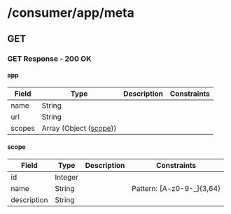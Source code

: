 
# /consumer/app/meta


## GET


### GET Response - 200 OK

#### app

Field | Type | Description | Constraints
----- | ---- | ----------- | -----------
name | String |  | 
url | String |  | 
scopes | Array (Object ([scope](#psx_model_Scope))) |  | 

#### scope

Field | Type | Description | Constraints
----- | ---- | ----------- | -----------
id | Integer |  | 
name | String |  | Pattern: [A-z0-9\-\_]{3,64}
description | String |  | 

